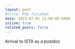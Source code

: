 ```yaml
---
layout: post
#title: PhD finished
date: 2023-07-01 12:00:00-0400
inline: true
related_posts: false
---
```


Arrival to ISTA as a postdoc
